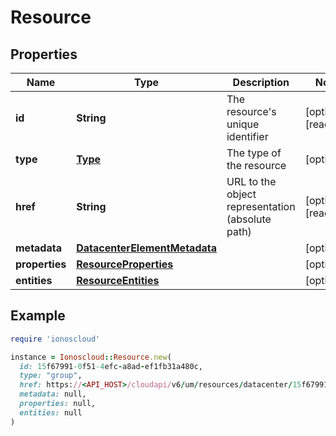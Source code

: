 # Resource

## Properties

| Name | Type | Description | Notes |
| ---- | ---- | ----------- | ----- |
| **id** | **String** | The resource&#39;s unique identifier | [optional][readonly] |
| **type** | [**Type**](Type.md) | The type of the resource | [optional] |
| **href** | **String** | URL to the object representation (absolute path) | [optional][readonly] |
| **metadata** | [**DatacenterElementMetadata**](DatacenterElementMetadata.md) |  | [optional] |
| **properties** | [**ResourceProperties**](ResourceProperties.md) |  | [optional] |
| **entities** | [**ResourceEntities**](ResourceEntities.md) |  | [optional] |

## Example

```ruby
require 'ionoscloud'

instance = Ionoscloud::Resource.new(
  id: 15f67991-0f51-4efc-a8ad-ef1fb31a480c,
  type: "group",
  href: https://<API_HOST>/cloudapi/v6/um/resources/datacenter/15f67991-0f51-4efc-a8ad-ef1fb31a480c,
  metadata: null,
  properties: null,
  entities: null
)
```

